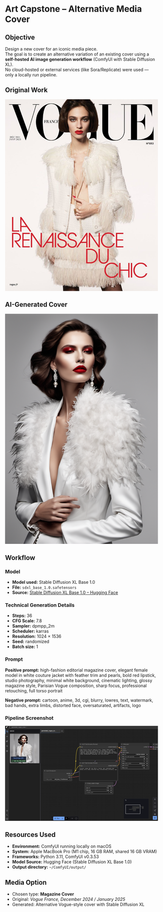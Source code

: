 # Art Capstone – Alternative Media Cover

## Objective
Design a new cover for an iconic media piece.  
The goal is to create an alternative variation of an existing cover using a **self-hosted AI image generation workflow** (ComfyUI with Stable Diffusion XL).  
No cloud-hosted or external services (like Sora/Replicate) were used — only a locally run pipeline.

## Original Work
![Original Vogue Cover](vogue_france_dec2024.jpg)

## AI-Generated Cover
![Generated Vogue Cover](generated_vogue_cover.png)

## Workflow

### Model
- **Model used:** Stable Diffusion XL Base 1.0  
- **File:** `sdxl_base_1.0.safetensors`  
- **Source:** [Stable Diffusion XL Base 1.0 – Hugging Face](https://huggingface.co/stabilityai/stable-diffusion-xl-base-1.0)

### Technical Generation Details
- **Steps:** 36  
- **CFG Scale:** 7.8  
- **Sampler:** dpmpp_2m  
- **Scheduler:** karras  
- **Resolution:** 1024 × 1536  
- **Seed:** randomized  
- **Batch size:** 1  

### Prompt

**Positive prompt:**
high-fashion editorial magazine cover, elegant female model in white couture jacket with feather trim and pearls, bold red lipstick, studio photography, minimal white background, cinematic lighting, glossy magazine style, Parisian Vogue composition, sharp focus, professional retouching, full torso portrait

**Negative prompt:**
cartoon, anime, 3d, cgi, blurry, lowres, text, watermark, bad hands, extra limbs, distorted face, oversaturated, artifacts, logo

### Pipeline Screenshot
![ComfyUI Workflow](workflow_screenshot.png)

## Resources Used
- **Environment:** ComfyUI running locally on macOS  
- **System:** Apple MacBook Pro (M1 chip, 16 GB RAM, shared 16 GB VRAM)  
- **Frameworks:** Python 3.11, ComfyUI v0.3.53  
- **Model Source:** Hugging Face (Stable Diffusion XL Base 1.0)  
- **Output directory:** `~/ComfyUI/output/`

## Media Option
- Chosen type: **Magazine Cover**  
- Original: *Vogue France, December 2024 / January 2025*  
- Generated: Alternative Vogue-style cover with Stable Diffusion XL
